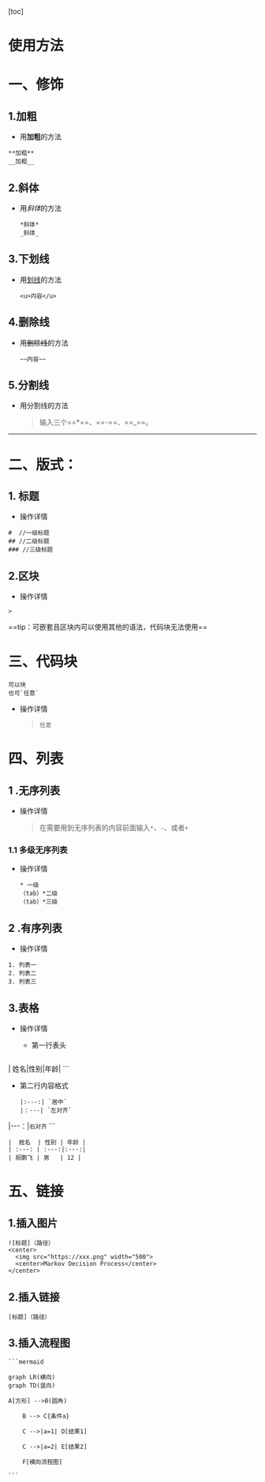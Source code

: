 [toc]

# 使用方法

# 一、修饰

## 1.加粗

* 用**加粗**的方法

```
**加粗**
__加粗__
```

## 2.斜体

* 用*斜体*的方法

  ```
  *斜体*
  _斜体_
  ```

## 3.下划线

* 用<u>划线</u>的方法

  ```
  <u>内容</u>
  ```

## 4.删除线

* 用~~删除线~~的方法

  ```
  ~~内容~~
  ```

## 5.分割线

* 用分割线的方法

  >输入三个==*==、==-==、==_==。

***

# 二、版式：
## 1. 标题
* 操作详情
```
#  //一级标题
## //二级标题
### //三级标题
```

## 2.区块
* 操作详情
```>
>
```

==tip：可嵌套且区块内可以使用其他的语法，代码块无法使用==

# 三、代码块

```
可以块
也可`任意`
```

* 操作详情

  >`任意`

# 四、列表

## 1 .无序列表

* 操作详情

  > 在需要用到无序列表的内容前面输入`*`、`-`、或者`+`

### 1.1 多级无序列表

* 操作详情

  ```
  * 一级
  （tab）*二级
  （tab）*三级
  ```
  
## 2 .有序列表

* 操作详情

 ```
1. 列表一
2. 列表二
3. 列表三
 ```

## 3.表格

* 操作详情

  * 第一行表头

  	```
| 姓名|性别|年龄|
  	```

  * 第二行内容格式

    ```
    |:---:| `居中`
    |：---| `左对齐`
|---：|`右对齐`
    ```
    
    |  姓名  | 性别 | 年龄 |
    | :---: | :---:|:---:|
    | 祝鹏飞 | 男   | 12 |

# 五、链接
## 1.插入图片

  ```
![标题]（路径）
<center>
    <img src="https://xxx.png" width="500">
    <center>Markov Decision Process</center>
</center>
  ```

## 2.插入链接

```
[标题]（路径）
```

## 3.插入流程图

```
​```mermaid

graph LR(横向)
graph TD(竖向)

A[方形] -->B(圆角)

    B --> C{条件a}

    C -->|a=1| D[结果1]

    C -->|a=2| E[结果2]

    F[横向流程图]

​```
```

